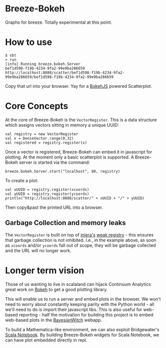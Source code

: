 # Breeze-Bokeh

Graphs for breeze. Totally experimental at this point.

# How to use

    $ sbt
    > run
    [info] Running breeze.bokeh.Server
    bef1d598-f19b-4234-9fa2-99e9ba286659
    http://localhost:8080/scatter/bef1d598-f19b-4234-9fa2-99e9ba286659/bef1d598-f19b-4234-9fa2-99e9ba286659

Copy that url into your browser. Yay for a [BokehJS](https://github.com/ContinuumIO/bokeh/tree/master/bokehjs) powered Scatterplot.

# Core Concepts

At the core of Breeze-Bokeh is the `VectorRegister`. This is a data structure which assigns vectors sitting in memory a unique UUID:

    val registry = new VectorRegister
    val x = DenseVector.range(0,32)
    val registered = registry.register(x)

Once a vector is registered, Breeze-Bokeh can embed it in javascript for plotting. At the moment only a basic scatterplot is supported. A Breeze-Bokeh server is started via the command:

    breeze.bokeh.Server.start("localhost", 80, registry)

To create a plot:

    val xUUID = registry.register(xcoords)
    val yUUID = registry.register(ycoords)
    println("http://localhost:8080/scatter/" + xUUID + "/" + yUUID)

Then copy&past the printed URL into a browser.

## Garbage Collection and memory leaks

The `VectorRegister` is built on top of [injera's](https://github.com/stucchio/injera) [weak registry](https://github.com/stucchio/injera/blob/master/src/main/scala/injera/misc/WeakRegistry.scala) - this ensures that garbage collection is not inhibited. I.e., in the example above, as soon as `xcoords` and/or `ycoords` fall out of scope, they will be garbage collected and the URL will no longer work.

# Longer term vision

Those of us wanting to live in scalaland can hijack Continuum Analytics great work on [Bokeh](https://github.com/ContinuumIO/bokeh/) to get a good plotting library.

This will enable us to run a server and embed plots in the browser. We won't need to worry about constantly keeping parity with the Python world - all we'll need to do is import their javascript libs. This is also useful for web-based reporting - half the motivation for building this project is to embed web-based plots in the [BayesianWitch](http://www.bayesianwitch.com) webapp.

To build a Mathematica-like environment, we can also exploit Bridgewater's [Scala Notebook](https://github.com/Bridgewater/scala-notebook). By building Breeze-Bokeh widgets for Scala Notebook, we can have plot embedded directly in repl.

